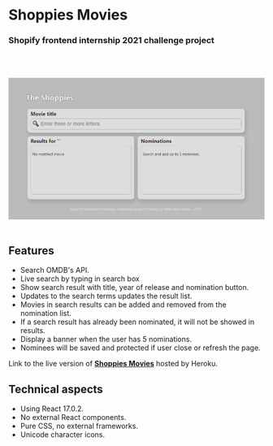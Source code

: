 # Shoppies Movies
### Shopify frontend internship 2021 challenge project

<br/><br/>

![App screenshot](sm1.png) 
<br/><br/>

## Features
- Search OMDB's API.
- Live search by typing in search box
- Show search result with title, year of release and nomination button.
- Updates to the search terms updates the result list.
- Movies in search results can be added and removed from the nomination list.
- If a search result has already been nominated, it will not be showed in results.
- Display a banner when the user has 5 nominations.
- Nominees will be saved and protected if user close or refresh the page.

Link to the live version of **[Shoppies Movies](https://shoppiesmovies.herokuapp.com/)** hosted by Heroku.

## Technical aspects
- Using React 17.0.2.
- No external React components.
- Pure CSS, no external frameworks.
- Unicode character icons.


